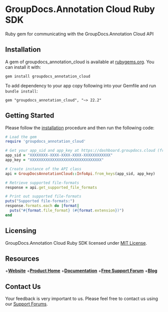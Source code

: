 # GroupDocs.Annotation Cloud Ruby SDK

Ruby gem for communicating with the GroupDocs.Annotation Cloud API

## Installation

A gem of groupdocs_annotation_cloud is available at [rubygems.org](https://rubygems.org). You can install it with:

```shell
gem install groupdocs_annotation_cloud
```    

To add dependency to your app copy following into your Gemfile and run `bundle install`:

```
gem "groupdocs_annotation_cloud", "~> 22.2"
```

## Getting Started

Please follow the [installation](#installation) procedure and then run the following code:

```ruby
# Load the gem
require 'groupdocs_annotation_cloud'

# Get your app_sid and app_key at https://dashboard.groupdocs.cloud (free registration is required).
app_sid = "XXXXXXXX-XXXX-XXXX-XXXX-XXXXXXXXXXXX"
app_key = "XXXXXXXXXXXXXXXXXXXXXXXXXXXXXXXX"

# Create instance of the API class
api = GroupDocsAnnotationCloud::InfoApi.from_keys(app_sid, app_key)

# Retrieve supported file-formats
response = api.get_supported_file_formats

# Print out supported file-formats
puts("Supported file-formats:")
response.formats.each do |format|
  puts("#{format.file_format} (#{format.extension})") 
end
```

## Licensing

GroupDocs.Annotation Cloud Ruby SDK licensed under [MIT License](LICENSE).

## Resources

+[**Website**](https://www.groupdocs.cloud)
+[**Product Home**](https://products.groupdocs.cloud/annotation)
+[**Documentation**](https://docs.groupdocs.cloud/annotation)
+[**Free Support Forum**](https://forum.groupdocs.cloud/c/annotation)
+[**Blog**](https://blog.groupdocs.cloud/category/annotation)

## Contact Us

Your feedback is very important to us. Please feel free to contact us using our [Support Forums](https://forum.groupdocs.cloud/c/annotation).
